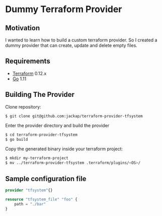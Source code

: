 Dummy Terraform Provider
==================

## Motivation 
I wanted to learn how to build a custom terraform provider. So I created a dummy provider that can create, update and delete empty files.

## Requirements

-	[Terraform](https://www.terraform.io/downloads.html) 0.12.x
-	[Go](https://golang.org/doc/install) 1.11 

Building The Provider
---------------------

Clone repository: 
```
$ git clone git@github.com:jackap/terraform-provider-tfsystem
```

Enter the provider directory and build the provider

```sh
$ cd terraform-provider-tfsystem
$ go build
```
Copy the generated binary inside your terraform project:

```sh
$ mkdir my-terraform-project
$ mv ../terraform-provider-tfsystem .terraform/plugins/<OS>/
```

Sample configuration file
----------------------

```terraform
provider "tfsystem"{}

resource "tfsystem_file" "foo" {
    path = "./bar"
}
```